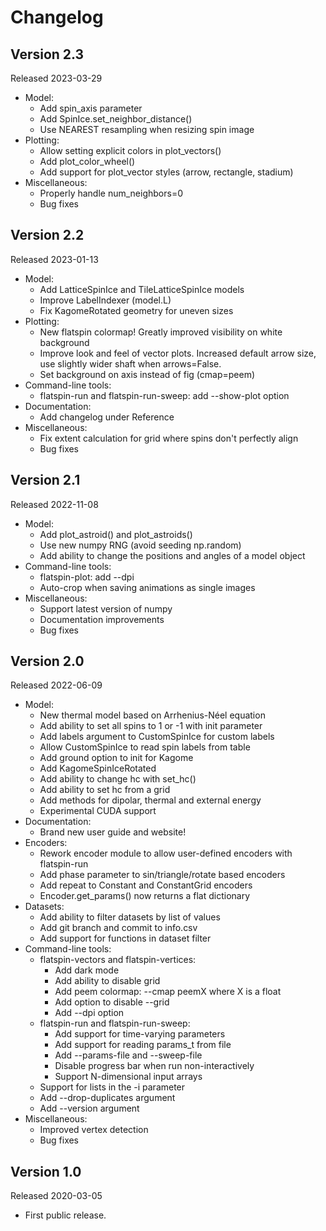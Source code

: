 # Changelog

## Version 2.3

Released 2023-03-29

* Model:
    - Add spin_axis parameter
    - Add SpinIce.set_neighbor_distance()
    - Use NEAREST resampling when resizing spin image
* Plotting:
    - Allow setting explicit colors in plot_vectors()
    - Add plot_color_wheel()
    - Add support for plot_vector styles (arrow, rectangle, stadium)
* Miscellaneous:
    - Properly handle num_neighbors=0
    - Bug fixes

## Version 2.2

Released 2023-01-13

* Model:
    - Add LatticeSpinIce and TileLatticeSpinIce models
    - Improve LabelIndexer (model.L)
    - Fix KagomeRotated geometry for uneven sizes
* Plotting:
    - New flatspin colormap! Greatly improved visibility on white background
    - Improve look and feel of vector plots. Increased default arrow size, use
      slightly wider shaft when arrows=False.
    - Set background on axis instead of fig (cmap=peem)
* Command-line tools:
    - flatspin-run and flatspin-run-sweep: add --show-plot option
* Documentation:
    - Add changelog under Reference
* Miscellaneous:
    - Fix extent calculation for grid where spins don't perfectly align
    - Bug fixes

## Version 2.1

Released 2022-11-08

* Model:
    - Add plot_astroid() and plot_astroids()
    - Use new numpy RNG (avoid seeding np.random)
    - Add ability to change the positions and angles of a model object
* Command-line tools:
    - flatspin-plot: add --dpi
    - Auto-crop when saving animations as single images
* Miscellaneous:
    - Support latest version of numpy
    - Documentation improvements
    - Bug fixes

## Version 2.0

Released 2022-06-09

* Model:
    - New thermal model based on Arrhenius-Néel equation
    - Add ability to set all spins to 1 or -1 with init parameter
    - Add labels argument to CustomSpinIce for custom labels
    - Allow CustomSpinIce to read spin labels from table
    - Add ground option to init for Kagome
    - Add KagomeSpinIceRotated
    - Add ability to change hc with set_hc()
    - Add ability to set hc from a grid
    - Add methods for dipolar, thermal and external energy
    - Experimental CUDA support
* Documentation:
    - Brand new user guide and website!
* Encoders:
    - Rework encoder module to allow user-defined encoders with flatspin-run
    - Add phase parameter to sin/triangle/rotate based encoders
    - Add repeat to Constant and ConstantGrid encoders
    - Encoder.get_params() now returns a flat dictionary
* Datasets:
    - Add ability to filter datasets by list of values
    - Add git branch and commit to info.csv
    - Add support for functions in dataset filter
* Command-line tools:
    - flatspin-vectors and flatspin-vertices:
        - Add dark mode
        - Add ability to disable grid
        - Add peem colormap: --cmap peemX where X is a float
        - Add option to disable --grid
        - Add --dpi option
    - flatspin-run and flatspin-run-sweep:
        - Add support for time-varying parameters
        - Add support for reading params_t from file
        - Add --params-file and --sweep-file
        - Disable progress bar when run non-interactively
        - Support N-dimensional input arrays
    - Support for lists in the -i parameter
    - Add --drop-duplicates argument
    - Add --version argument
* Miscellaneous:
    - Improved vertex detection
    - Bug fixes

## Version 1.0

Released 2020-03-05

* First public release.
